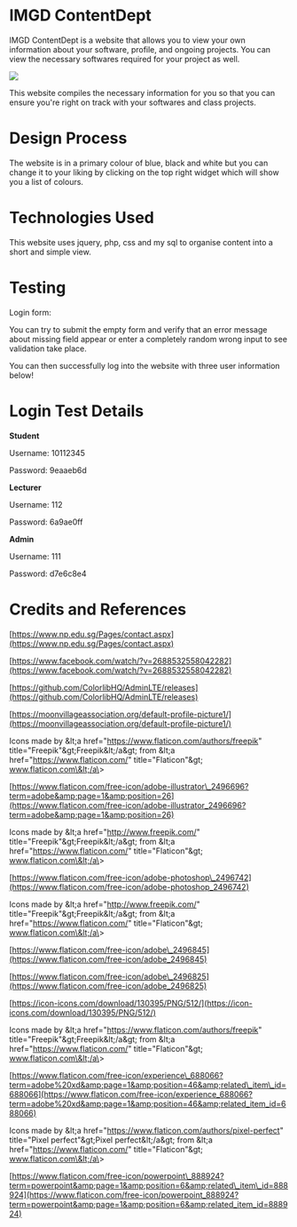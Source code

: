 # IMGD ContentDept

IMGD ContentDept is a website that allows you to view your own information about your software, profile, and ongoing projects. You can view the necessary softwares required for your project as well.

![](RackMultipart20201213-4-n1s50u_html_49412f7667865def.png)

This website compiles the necessary information for you so that you can ensure you&#39;re right on track with your softwares and class projects.

# Design Process

The website is in a primary colour of blue, black and white but you can change it to your liking by clicking on the top right widget which will show you a list of colours.

# Technologies Used

This website uses jquery, php, css and my sql to organise content into a short and simple view.

# Testing

Login form:

You can try to submit the empty form and verify that an error message about missing field appear or enter a completely random wrong input to see validation take place.

You can then successfully log into the website with three user information below!

# Login Test Details

**Student**

Username: 10112345

Password: 9eaaeb6d

**Lecturer**

Username: 112

Password: 6a9ae0ff

**Admin**

Username: 111

Password: d7e6c8e4

# Credits and References

[https://www.np.edu.sg/Pages/contact.aspx](https://www.np.edu.sg/Pages/contact.aspx)

[https://www.facebook.com/watch/?v=2688532558042282](https://www.facebook.com/watch/?v=2688532558042282)

[https://github.com/ColorlibHQ/AdminLTE/releases](https://github.com/ColorlibHQ/AdminLTE/releases)

[https://moonvillageassociation.org/default-profile-picture1/](https://moonvillageassociation.org/default-profile-picture1/)

Icons made by \&lt;a href=&quot;https://www.flaticon.com/authors/freepik&quot; title=&quot;Freepik&quot;\&gt;Freepik\&lt;/a\&gt; from \&lt;a href=&quot;https://www.flaticon.com/&quot; title=&quot;Flaticon&quot;\&gt; www.flaticon.com\&lt;/a\&gt;

[https://www.flaticon.com/free-icon/adobe-illustrator\_2496696?term=adobe&amp;page=1&amp;position=26](https://www.flaticon.com/free-icon/adobe-illustrator_2496696?term=adobe&amp;page=1&amp;position=26)

Icons made by \&lt;a href=&quot;http://www.freepik.com/&quot; title=&quot;Freepik&quot;\&gt;Freepik\&lt;/a\&gt; from \&lt;a href=&quot;https://www.flaticon.com/&quot; title=&quot;Flaticon&quot;\&gt; www.flaticon.com\&lt;/a\&gt;

[https://www.flaticon.com/free-icon/adobe-photoshop\_2496742](https://www.flaticon.com/free-icon/adobe-photoshop_2496742)

Icons made by \&lt;a href=&quot;http://www.freepik.com/&quot; title=&quot;Freepik&quot;\&gt;Freepik\&lt;/a\&gt; from \&lt;a href=&quot;https://www.flaticon.com/&quot; title=&quot;Flaticon&quot;\&gt; www.flaticon.com\&lt;/a\&gt;

[https://www.flaticon.com/free-icon/adobe\_2496845](https://www.flaticon.com/free-icon/adobe_2496845)

[https://www.flaticon.com/free-icon/adobe\_2496825](https://www.flaticon.com/free-icon/adobe_2496825)

[https://icon-icons.com/download/130395/PNG/512/](https://icon-icons.com/download/130395/PNG/512/)

Icons made by \&lt;a href=&quot;https://www.flaticon.com/authors/freepik&quot; title=&quot;Freepik&quot;\&gt;Freepik\&lt;/a\&gt; from \&lt;a href=&quot;https://www.flaticon.com/&quot; title=&quot;Flaticon&quot;\&gt; www.flaticon.com\&lt;/a\&gt;

[https://www.flaticon.com/free-icon/experience\_688066?term=adobe%20xd&amp;page=1&amp;position=46&amp;related\_item\_id=688066](https://www.flaticon.com/free-icon/experience_688066?term=adobe%20xd&amp;page=1&amp;position=46&amp;related_item_id=688066)

Icons made by \&lt;a href=&quot;https://www.flaticon.com/authors/pixel-perfect&quot; title=&quot;Pixel perfect&quot;\&gt;Pixel perfect\&lt;/a\&gt; from \&lt;a href=&quot;https://www.flaticon.com/&quot; title=&quot;Flaticon&quot;\&gt; www.flaticon.com\&lt;/a\&gt;

[https://www.flaticon.com/free-icon/powerpoint\_888924?term=powerpoint&amp;page=1&amp;position=6&amp;related\_item\_id=888924](https://www.flaticon.com/free-icon/powerpoint_888924?term=powerpoint&amp;page=1&amp;position=6&amp;related_item_id=888924)
